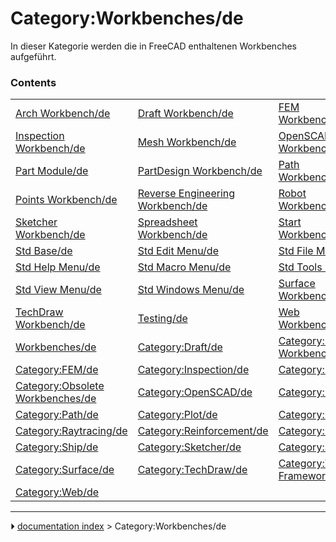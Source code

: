 # Category:Workbenches/de
In dieser Kategorie werden die in FreeCAD enthaltenen Workbenches aufgeführt.

### Contents

|     |     |     |
| --- | --- | --- |
| [Arch Workbench/de](Arch_Workbench/de.md) | [Draft Workbench/de](Draft_Workbench/de.md) | [FEM Workbench/de](FEM_Workbench/de.md) |
| [Inspection Workbench/de](Inspection_Workbench/de.md) | [Mesh Workbench/de](Mesh_Workbench/de.md) | [OpenSCAD Workbench/de](OpenSCAD_Workbench/de.md) |
| [Part Module/de](Part_Module/de.md) | [PartDesign Workbench/de](PartDesign_Workbench/de.md) | [Path Workbench/de](Path_Workbench/de.md) |
| [Points Workbench/de](Points_Workbench/de.md) | [Reverse Engineering Workbench/de](Reverse_Engineering_Workbench/de.md) | [Robot Workbench/de](Robot_Workbench/de.md) |
| [Sketcher Workbench/de](Sketcher_Workbench/de.md) | [Spreadsheet Workbench/de](Spreadsheet_Workbench/de.md) | [Start Workbench/de](Start_Workbench/de.md) |
| [Std Base/de](Std_Base/de.md) | [Std Edit Menu/de](Std_Edit_Menu/de.md) | [Std File Menu/de](Std_File_Menu/de.md) |
| [Std Help Menu/de](Std_Help_Menu/de.md) | [Std Macro Menu/de](Std_Macro_Menu/de.md) | [Std Tools Menu/de](Std_Tools_Menu/de.md) |
| [Std View Menu/de](Std_View_Menu/de.md) | [Std Windows Menu/de](Std_Windows_Menu/de.md) | [Surface Workbench/de](Surface_Workbench/de.md) |
| [TechDraw Workbench/de](TechDraw_Workbench/de.md) | [Testing/de](Testing/de.md) | [Web Workbench/de](Web_Workbench/de.md) |
| [Workbenches/de](Workbenches/de.md) | [Category:Draft/de](Category_Draft/de.md) | [Category:External Workbenches/de](Category_External_Workbenches/de.md) |
| [Category:FEM/de](Category_FEM/de.md) | [Category:Inspection/de](Category_Inspection/de.md) | [Category:Mesh/de](Category_Mesh/de.md) |
| [Category:Obsolete Workbenches/de](Category_Obsolete_Workbenches/de.md) | [Category:OpenSCAD/de](Category_OpenSCAD/de.md) | [Category:Part/de](Category_Part/de.md) |
| [Category:Path/de](Category_Path/de.md) | [Category:Plot/de](Category_Plot/de.md) | [Category:Points/de](Category_Points/de.md) |
| [Category:Raytracing/de](Category_Raytracing/de.md) | [Category:Reinforcement/de](Category_Reinforcement/de.md) | [Category:Robot/de](Category_Robot/de.md) |
| [Category:Ship/de](Category_Ship/de.md) | [Category:Sketcher/de](Category_Sketcher/de.md) | [Category:Start/de](Category_Start/de.md) |
| [Category:Surface/de](Category_Surface/de.md) | [Category:TechDraw/de](Category_TechDraw/de.md) | [Category:Test Framework/de](Category_Test_Framework/de.md) |
| [Category:Web/de](Category_Web/de.md) |



---
⏵ [documentation index](../README.md) > Category:Workbenches/de
